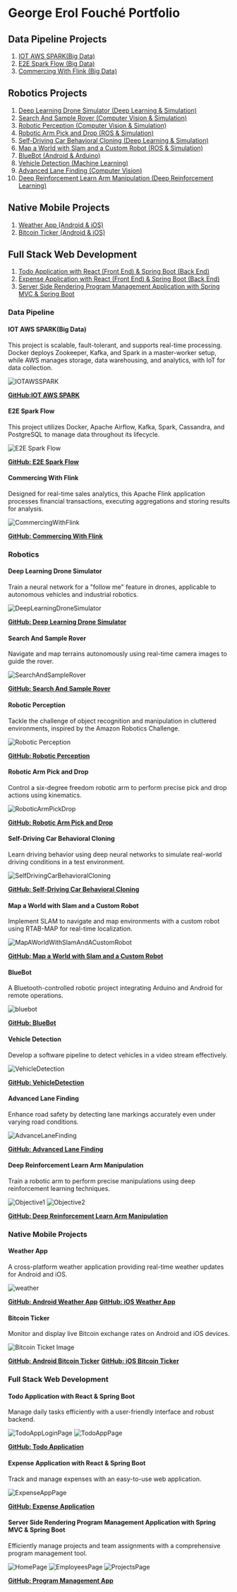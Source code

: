 # George Erol Fouché Portfolio

## Data Pipeline Projects
1. [IOT AWS SPARK(Big Data)](#IOTAWSSPARK)
2. [E2E Spark Flow (Big Data)](#Spark)
3. [Commercing With Flink (Big Data)](#Flink)

## Robotics Projects
1. [Deep Learning Drone Simulator (Deep Learning & Simulation)](#Deep)
2. [Search And Sample Rover (Computer Vision & Simulation)](#Rover)
3. [Robotic Perception (Computer Vision & Simulation)](#Perception)
4. [Robotic Arm Pick and Drop (ROS & Simulation)](#Arm)
5. [Self-Driving Car Behavioral Cloning (Deep Learning & Simulation)](#Cloning)
6. [Map a World with Slam and a Custom Robot (ROS & Simulation)](#Slam)
7. [BlueBot (Android & Arduino)](#BlueBot)
8. [Vehicle Detection (Machine Learning)](#VehicleDetection)
9. [Advanced Lane Finding (Computer Vision)](#ADL)
10. [Deep Reinforcement Learn Arm Manipulation (Deep Reinforcement Learning)](#DRLARM)

## Native Mobile Projects
1. [Weather App (Android & iOS)](#Weather)
2. [Bitcoin Ticker (Android & iOS)](#Ticker)

## Full Stack Web Development
1. [Todo Application with React (Front End) & Spring Boot (Back End)](#TodoApp)
2. [Expense Application with React (Front End) & Spring Boot (Back End)](#ExpenseApp)
3. [Server Side Rendering Program Management Application with Spring MVC & Spring Boot](#PmApp)

### Data Pipeline

#### IOT AWS SPARK(Big Data)<a name="IOTAWSSPARK"></a>
This project is scalable, fault-tolerant, and supports real-time processing. Docker deploys Zookeeper, Kafka, and 
Spark in a master-worker setup, while AWS manages storage, data warehousing, and analytics, with IoT for data collection.

![IOTAWSSPARK](./images/SystemArchitecture.png)

**[GitHub:IOT AWS SPARK](https://github.com/georgeerol/IotAwsSpark)**

#### E2E Spark Flow <a name="Spark"></a>
This project utilizes Docker, Apache Airflow, Kafka, Spark, Cassandra, and PostgreSQL to manage data throughout its lifecycle.

![E2E Spark Flow](./images/SparkFlowArchitecture.png)

**[GitHub: E2E Spark Flow](https://github.com/georgeerol/E2ESparkFlow)**

#### Commercing With Flink <a name="Flink"></a>
Designed for real-time sales analytics, this Apache Flink application processes financial transactions, executing aggregations and storing results for analysis.

![CommercingWithFlink](./images/CommercingWithFlinkArchitecture.png)

**[GitHub: Commercing With Flink](https://github.com/georgeerol/CommercingWithFlink)**

### Robotics

#### Deep Learning Drone Simulator <a name="Deep"></a>
Train a neural network for a "follow me" feature in drones, applicable to autonomous vehicles and industrial robotics.

![DeepLearningDroneSimulator](./images/sim_screenshot.png)

**[GitHub: Deep Learning Drone Simulator](https://github.com/fouliex/DeepLearningDroneSimulator)**

#### Search And Sample Rover <a name="Rover"></a>
Navigate and map terrains autonomously using real-time camera images to guide the rover.

![SearchAndSampleRover](./images/rover_image.gif)

**[GitHub: Search And Sample Rover](https://github.com/fouliex/SearchAndSampleRoverProject)**

#### Robotic Perception <a name="Perception"></a>
Tackle the challenge of object recognition and manipulation in cluttered environments, inspired by the Amazon Robotics Challenge.

![Robotic Perception](./images/PR2.gif)

**[GitHub: Robotic Perception](https://github.com/fouliex/RoboticPerception)**

#### Robotic Arm Pick and Drop <a name="Arm"></a>
Control a six-degree freedom robotic arm to perform precise pick and drop actions using kinematics.

![RoboticArmPickDrop](./images/PickAndDrop.gif)

**[GitHub: Robotic Arm Pick and Drop](https://github.com/fouliex/RoboticArmPickAndDrop)**

#### Self-Driving Car Behavioral Cloning <a name="Cloning"></a>
Learn driving behavior using deep neural networks to simulate real-world driving conditions in a test environment.

![SelfDrivingCarBehavioralCloning](./images/SelfDrivingCarBehavioralCloning.gif)

**[GitHub: Self-Driving Car Behavioral Cloning](https://github.com/fouliex/SelfDrivingCarBehavioralCloning)**

#### Map a World with Slam and a Custom Robot <a name="Slam"></a>
Implement SLAM to navigate and map environments with a custom robot using RTAB-MAP for real-time localization.

![MapAWorldWithSlamAndACustomRobot](./images/MapAWorldWithSlamAndACustomRobot.gif)

**[GitHub: Map a World with Slam and a Custom Robot](https://github.com/fouliex/MapAWorldWithSlamAndACustomRobot)**

#### BlueBot <a name="BlueBot"></a>
A Bluetooth-controlled robotic project integrating Arduino and Android for remote operations.

![bluebot](./images/bluebot.gif)

**[GitHub: BlueBot](https://github.com/fouliex/BlueBot)**

#### Vehicle Detection <a name="VehicleDetection"></a>
Develop a software pipeline to detect vehicles in a video stream effectively.

![VehicleDetection](./images/vehicleDetection.gif)

**[GitHub: VehicleDetection](https://github.com/georgeerol/VehicleDetection)**

#### Advanced Lane Finding <a name="ADL"></a>
Enhance road safety by detecting lane markings accurately even under varying road conditions.

![AdvanceLaneFinding](./images/AdvanceLaneFinding.gif)

**[GitHub: Advanced Lane Finding](https://github.com/georgeerol/AdvancedLaneFinding)**

#### Deep Reinforcement Learn Arm Manipulation <a name="DRLARM"></a>
Train a robotic arm to perform precise manipulations using deep reinforcement learning techniques.

![Objective1](./images/Objective1.gif)
![Objective2](./images/Objective2.gif)

**[GitHub: Deep Reinforcement Learn Arm Manipulation](https://github.com/georgeerol/DeepRLArmManipulation)**

### Native Mobile Projects

#### Weather App <a name="Weather"></a>
A cross-platform weather application providing real-time weather updates for Android and iOS.

![weather](./images/Clima.png)

**[GitHub: Android Weather App](https://github.com/georgeerol/AndroidAndIOSApps/tree/master/ClimaApp/Android/Clima)**
**[GitHub: iOS Weather App](https://github.com/georgeerol/AndroidAndIOSApps/tree/master/ClimaApp/IOS/Clima)**

#### Bitcoin Ticker <a name="Ticker"></a>
Monitor and display live Bitcoin exchange rates on Android and iOS devices.

![Bitcoin Ticket Image](./images/BitcoinTicker.png)

**[GitHub: Android Bitcoin Ticker](https://github.com/georgeerol/AndroidAndIOSApps/tree/master/BitcoinTickerApp/Android/BitcoinTicker)**
**[GitHub: iOS Bitcoin Ticker](https://github.com/georgeerol/AndroidAndIOSApps/tree/master/BitcoinTickerApp/IOS/BitcoinTicker)**

### Full Stack Web Development

#### Todo Application with React & Spring Boot <a name="TodoApp"></a>
Manage daily tasks efficiently with a user-friendly interface and robust backend.

![TodoAppLoginPage](./images/LoginPage.png)
![TodoAppPage](./images/ToDoPage.png)

**[GitHub: Todo Application](https://github.com/georgeerol/ToDoApp)**

#### Expense Application with React & Spring Boot <a name="ExpenseApp"></a>
Track and manage expenses with an easy-to-use web application.

![ExpenseAppPage](./images/ExpensePage.png)

**[GitHub: Expense Application](https://github.com/georgeerol/ExpenseApp)**

#### Server Side Rendering Program Management Application with Spring MVC & Spring Boot <a name="PmApp"></a>
Efficiently manage projects and team assignments with a comprehensive program management tool.

![HomePage](./images/HomePage.png)
![EmployeesPage](./images/EmployeesPage.png)
![ProjectsPage](./images/ProjectsPage.png)

**[GitHub: Program Management App](https://github.com/georgeerol/ProjectManagementApp)**
